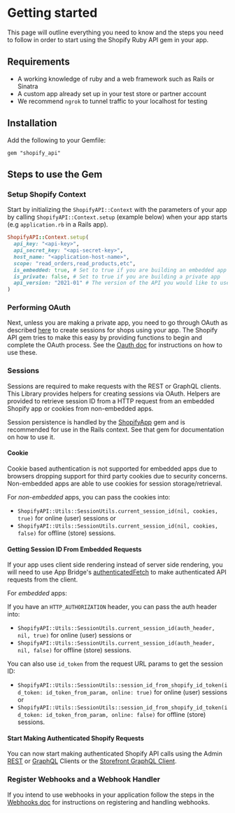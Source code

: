# Getting started

This page will outline everything you need to know and the steps you need to follow in order to start using the Shopify Ruby API gem in your app.

## Requirements

- A working knowledge of ruby and a web framework such as Rails or Sinatra
- A custom app already set up in your test store or partner account
- We recommend `ngrok` to tunnel traffic to your localhost for testing

## Installation

Add the following to your Gemfile:

`gem "shopify_api"`

## Steps to use the Gem

### Setup Shopify Context

Start by initializing the `ShopifyAPI::Context` with the parameters of your app by calling `ShopifyAPI::Context.setup` (example below) when your app starts (e.g `application.rb` in a Rails app).

```ruby
ShopifyAPI::Context.setup(
  api_key: "<api-key>",
  api_secret_key: "<api-secret-key>",
  host_name: "<application-host-name>",
  scope: "read_orders,read_products,etc",
  is_embedded: true, # Set to true if you are building an embedded app
  is_private: false, # Set to true if you are building a private app
  api_version: "2021-01" # The version of the API you would like to use
)
```

### Performing OAuth

Next, unless you are making a private app, you need to go through OAuth as described [here](https://shopify.dev/docs/apps/auth/oauth) to create sessions for shops using your app.
The Shopify API gem tries to make this easy by providing functions to begin and complete the OAuth process. See the [Oauth doc](usage/oauth.md) for instructions on how to use these.

### Sessions

Sessions are required to make requests with the REST or GraphQL clients. This Library provides helpers for creating sessions via OAuth. Helpers are provided to retrieve session ID from a HTTP request from an embedded Shopify app or cookies from non-embedded apps.

Session persistence is handled by the [ShopifyApp](https://github.com/Shopify/shopify_app) gem and is recommended for use in the Rails context. See that gem for documentation on how to use it.

#### Cookie
Cookie based authentication is not supported for embedded apps due to browsers dropping support for third party cookies due to security concerns. Non-embedded apps are able to use cookies for session storage/retrieval.

For *non-embedded* apps, you can pass the cookies into:
 - `ShopifyAPI::Utils::SessionUtils.current_session_id(nil, cookies, true)` for online (user) sessions or
 - `ShopifyAPI::Utils::SessionUtils.current_session_id(nil, cookies, false)` for offline (store) sessions.

#### Getting Session ID From Embedded Requests

If your app uses client side rendering instead of server side rendering, you will need to use App Bridge's [authenticatedFetch](https://shopify.dev/docs/apps/auth/oauth/session-tokens/getting-started) to make authenticated API requests from the client.

For *embedded* apps:

If you have an `HTTP_AUTHORIZATION` header, you can pass the auth header into:
- `ShopifyAPI::Utils::SessionUtils.current_session_id(auth_header, nil, true)` for online (user) sessions or
- `ShopifyAPI::Utils::SessionUtils.current_session_id(auth_header, nil, false)` for offline (store) sessions.

You can also use `id_token` from the request URL params to get the session ID:
- `ShopifyAPI::Utils::SessionUtils::session_id_from_shopify_id_token(id_token: id_token_from_param, online: true)` for online (user) sessions or
- `ShopifyAPI::Utils::SessionUtils::session_id_from_shopify_id_token(id_token: id_token_from_param, online: false)` for offline (store) sessions.


#### Start Making Authenticated Shopify Requests

You can now start making authenticated Shopify API calls using the Admin [REST](usage/rest.md) or [GraphQL](usage/graphql.md) Clients or the [Storefront GraphQL Client](usage/graphql_storefront.md).

### Register Webhooks and a Webhook Handler

If you intend to use webhooks in your application follow the steps in the [Webhooks doc](usage/webhooks.md) for instructions on registering and handling webhooks.

